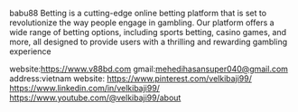 babu88 Betting is a cutting-edge online betting platform that is set to revolutionize the way people engage in gambling. Our 
platform offers a wide range of betting options, including sports betting, casino games, and more, all designed to provide users with a thrilling and rewarding gambling experience

website:https://www.v88bd.com
gmail:mehedihasansuper040@gmail.com
address:vietnam
website:
https://www.pinterest.com/velkibaji99/
https://www.linkedin.com/in/velkibaji99/
https://www.youtube.com/@velkibaji99/about
